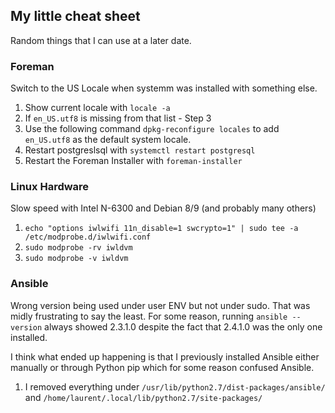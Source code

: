 ## My little cheat sheet

Random things that I can use at a later date.

### Foreman

Switch to the US Locale when systemm was installed with something else.
1. Show current locale with ```locale -a```
2. If ```en_US.utf8``` is missing from that list - Step 3
3. Use the following command ```dpkg-reconfigure locales``` to add ```en_US.utf8``` as the default system locale.
4. Restart postgreslsql with ```systemctl restart postgresql```
5. Restart the Foreman Installer with ```foreman-installer```

### Linux Hardware
Slow speed with Intel N-6300 and Debian 8/9 (and probably many others)
1. ```echo "options iwlwifi 11n_disable=1 swcrypto=1" | sudo tee -a /etc/modprobe.d/iwlwifi.conf```
2. ```sudo modprobe -rv iwldvm```
3. ```sudo modprobe -v iwldvm```

### Ansible
Wrong version being used under user ENV but not under sudo. That was midly frustrating to say the least. For some reason, running ```ansible --version``` always showed 2.3.1.0 despite the fact that 2.4.1.0 was the only one installed.


I think what ended up happening is that I previously installed Ansible either manually or through Python pip which for some reason confused Ansible.
1. I removed everything under ```/usr/lib/python2.7/dist-packages/ansible/``` and ```/home/laurent/.local/lib/python2.7/site-packages/```
